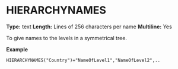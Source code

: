 # HIERARCHYNAMES
**Type:** text
**Length:** Lines of 256 characters per name
**Multiline:** Yes

To give names to the levels in a symmetrical tree.

**Example**
```
HIERARCHYNAMES("Country")="NameOfLevel1","NameOfLevel2",..
```
